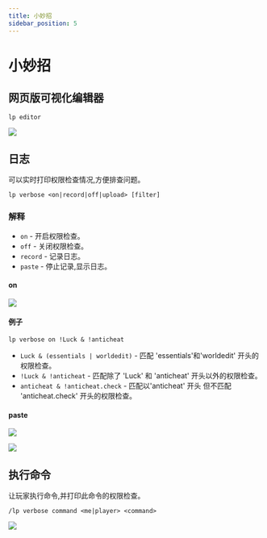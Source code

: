 ```yaml
---
title: 小妙招
sidebar_position: 5
---
```


# 小妙招

## 网页版可视化编辑器
```
lp editor
```

![](_images/editor.png)

## 日志

可以实时打印权限检查情况,方便排查问题。

```
lp verbose <on|record|off|upload> [filter]
```

### 解释

- `on` - 开启权限检查。
- `off` - 关闭权限检查。
- `record` - 记录日志。
- `paste` - 停止记录,显示日志。

#### on

![](_images/on.png)

#### 例子

```
lp verbose on !Luck & !anticheat
```

- `Luck & (essentials | worldedit)` - 匹配 'essentials'和'worldedit' 开头的权限检查。
- `!Luck & !anticheat` - 匹配除了 'Luck' 和 'anticheat' 开头以外的权限检查。
- `anticheat & !anticheat.check` - 匹配以'anticheat' 开头 但不匹配 'anticheat.check' 开头的权限检查。

#### paste
![](_images/paste-1.png)

![](_images/paste-2.png)

## 执行命令

让玩家执行命令,并打印此命令的权限检查。

```
/lp verbose command <me|player> <command>
```

![](_images/command.png)
